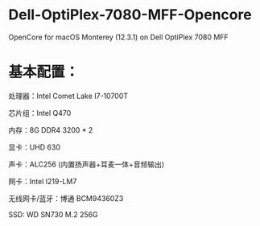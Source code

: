 # Dell-OptiPlex-7080-MFF-Opencore
OpenCore for macOS Monterey (12.3.1) on Dell OptiPlex 7080 MFF

# 基本配置：

处理器：Intel Comet Lake I7-10700T

芯片组：Intel Q470

内存：8G DDR4 3200 * 2

显卡：UHD 630

声卡：ALC256 (内置扬声器+耳麦一体+音频输出)

网卡：Intel I219-LM7

无线网卡/蓝牙：博通 BCM94360Z3

SSD:   WD SN730 M.2 256G
